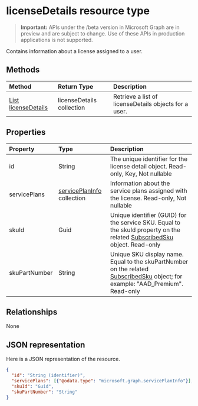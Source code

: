 # licenseDetails resource type

> **Important:** APIs under the /beta version in Microsoft Graph are in preview and are subject to change. Use of these APIs in production applications is not supported.

Contains information about a license assigned to a user.

## Methods

| Method		   | Return Type	|Description|
|:---------------|:--------|:----------|
|[List licenseDetails](../api/user-list-licensedetails.md) | licenseDetails collection |Retrieve a list of licenseDetails objects for a user.|

<!--|[Get licenseDetails](../api/licensedetails-get.md) | licenseDetails |Read properties and relationships of a licenseDetails object.|-->

## Properties
| Property	   | Type	|Description|
|:---------------|:--------|:----------|
|id|String| The unique identifier for the license detail object. Read-only, Key, Not nullable |
|servicePlans|[servicePlanInfo](serviceplaninfo.md) collection| Information about the service plans assigned with the license. Read-only, Not nullable |
|skuId|Guid| Unique identifier (GUID) for the service SKU. Equal to the skuId property on the related [SubscribedSku](subscribedsku.md) object. Read-only |
|skuPartNumber|String| Unique SKU display name. Equal to the skuPartNumber on the related [SubscribedSku](subscribedsku.md) object; for example: "AAD_Premium". Read-only |

## Relationships
None

## JSON representation
Here is a JSON representation of the resource.

<!-- {
  "blockType": "resource",
  "optionalProperties": [

  ],
  "@odata.type": "microsoft.graph.licenseDetails"
}-->

```json
{
  "id": "String (identifier)",
  "servicePlans": [{"@odata.type": "microsoft.graph.servicePlanInfo"}],
  "skuId": "Guid",
  "skuPartNumber": "String"
}

```

<!-- uuid: 8fcb5dbc-d5aa-4681-8e31-b001d5168d79
2015-10-25 14:57:30 UTC -->
<!-- {
  "type": "#page.annotation",
  "description": "licenseDetails resource",
  "keywords": "",
  "section": "documentation",
  "tocPath": ""
}-->